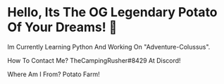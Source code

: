 # Hello, Its The OG Legendary Potato Of Your Dreams! 👋

Im Currently Learning Python And Working On "Adventure-Colussus".

How To Contact Me? TheCampingRusher#8429 At Discord!

Where Am I From? Potato Farm! 

